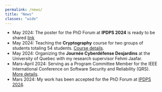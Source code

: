 ```yaml
---
permalink: /news/
title: "News"
classes: "wide"
---
```

- May 2024: The poster for the PhD Forum at **IPDPS 2024** is ready to be shared [link](https://aminebarrak.github.io/assets/pdfs/2024_ipdps_phd_forum_poster.pdf)
- May 2024: Teaching the **Cryptography** course for two groups of students totaling 54 students. [Course details](https://programmes.uqac.ca/8INF874).
- May 2024: Organizing the **Journée Cyberdéfense Desjardins** at the University of Quebec with my research supervisor Fehmi Jaafar.
- Mars-April 2024: Serving as a Program Committee Member for the IEEE International Conference on Software Security and Reliability (QRS). [More details](https://qrs24.techconf.org/committee/program).
- Mars 2024: My work has been accepted for the PhD Forum at [IPDPS 2024](https://www.ipdps.org/ipdps2024/2024-phd-forum.html).

